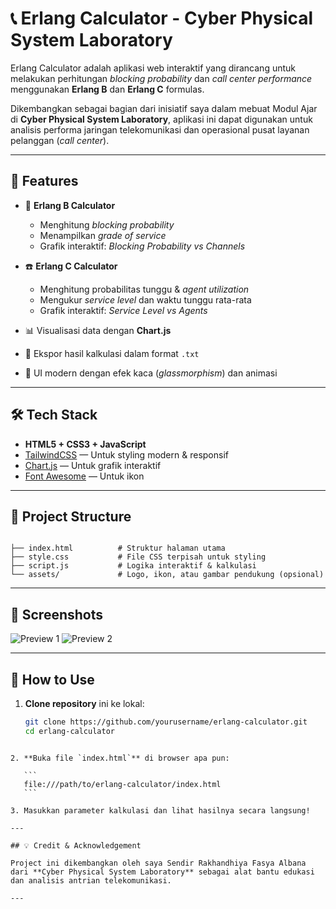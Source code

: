 # 📞 Erlang Calculator - Cyber Physical System Laboratory

Erlang Calculator adalah aplikasi web interaktif yang dirancang untuk melakukan perhitungan _blocking probability_ dan _call center performance_ menggunakan **Erlang B** dan **Erlang C** formulas.

Dikembangkan sebagai bagian dari inisiatif saya dalam mebuat Modul Ajar di **Cyber Physical System Laboratory**, aplikasi ini dapat digunakan untuk analisis performa jaringan telekomunikasi dan operasional pusat layanan pelanggan (_call center_).

---

## 🚀 Features

- 📶 **Erlang B Calculator**
  - Menghitung *blocking probability*
  - Menampilkan *grade of service*
  - Grafik interaktif: *Blocking Probability vs Channels*

- ☎️ **Erlang C Calculator**
  - Menghitung probabilitas tunggu & *agent utilization*
  - Mengukur *service level* dan waktu tunggu rata-rata
  - Grafik interaktif: *Service Level vs Agents*

- 📊 Visualisasi data dengan **Chart.js**
- 💾 Ekspor hasil kalkulasi dalam format `.txt`
- 🎨 UI modern dengan efek kaca (*glassmorphism*) dan animasi

---

## 🛠️ Tech Stack

- **HTML5 + CSS3 + JavaScript**
- [TailwindCSS](https://tailwindcss.com/) — Untuk styling modern & responsif
- [Chart.js](https://www.chartjs.org/) — Untuk grafik interaktif
- [Font Awesome](https://fontawesome.com/) — Untuk ikon

---

## 📂 Project Structure

```

├── index.html          # Struktur halaman utama
├── style.css           # File CSS terpisah untuk styling
├── script.js           # Logika interaktif & kalkulasi
└── assets/             # Logo, ikon, atau gambar pendukung (opsional)

````

---

## 📸 Screenshots

![Preview 1](https://via.placeholder.com/800x400?text=Erlang+B+Calculator)
![Preview 2](https://via.placeholder.com/800x400?text=Erlang+C+Calculator)

---

## 📌 How to Use

1. **Clone repository** ini ke lokal:
   ```bash
   git clone https://github.com/yourusername/erlang-calculator.git
   cd erlang-calculator
````

2. **Buka file `index.html`** di browser apa pun:

   ```
   file:///path/to/erlang-calculator/index.html
   ```

3. Masukkan parameter kalkulasi dan lihat hasilnya secara langsung!

---

## 💡 Credit & Acknowledgement

Project ini dikembangkan oleh saya Sendir Rakhandhiya Fasya Albana  dari **Cyber Physical System Laboratory** sebagai alat bantu edukasi dan analisis antrian telekomunikasi.

---
